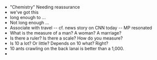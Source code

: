 - "Chemistry"
  Needing reassurance
- we've got this
- long enough to ...
- Not long enough ...
- Associate with travel -- cf. news story on CNN today -- MP resonated
- What is the measure of a man? A woman? A marriage?
- Is there a ruler? Is there a scale? How do you measure?
- Is 10 a lot? Or little? Depends on 10 what? Right?
- 10 ants crawling on the back lanai is better than a 1,000.
-